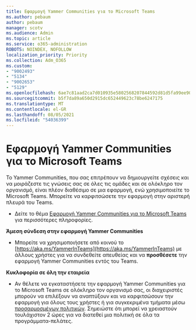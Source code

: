 ```yaml
---
title: Εφαρμογή Yammer Communities για το Microsoft Teams
ms.author: pebaum
author: pebaum
manager: scotv
ms.audience: Admin
ms.topic: article
ms.service: o365-administration
ROBOTS: NOINDEX, NOFOLLOW
localization_priority: Priority
ms.collection: Adm_O365
ms.custom:
- "9002493"
- "5134"
- "9002653"
- "5129"
ms.openlocfilehash: 6ae7c81aad2ca7d010935e5802568207844592d81d5fa99ee90804167ea8e4f3
ms.sourcegitcommit: b5f7da89a650d2915dc652449623c78be6247175
ms.translationtype: MT
ms.contentlocale: el-GR
ms.lasthandoff: 08/05/2021
ms.locfileid: "54036399"
---
```

# <a name="yammer-communities-app-for-microsoft-teams"></a>Εφαρμογή Yammer Communities για το Microsoft Teams

Το Yammer Communities, που σας επιτρέπουν να δημιουργείτε σχέσεις και να μοιράζεστε τις γνώσεις σας σε όλες τις ομάδες και σε ολόκληρο τον οργανισμό, είναι πλέον διαθέσιμο σε μια εφαρμογή, ενώ χρησιμοποιείτε το Microsoft Teams. Μπορείτε να καρφιτσώσετε την εφαρμογή στην αριστερή πλευρά του Teams. 

- Δείτε το θέμα [Εφαρμογή Yammer Communities για το Microsoft Teams](https://go.microsoft.com/fwlink/?linkid=2127757&clcid=0x409) για περισσότερες πληροφορίες.

**Άμεση σύνδεση στην εφαρμογή Yammer Communities**

- Μπορείτε να χρησιμοποιήσετε από κοινού το [https://aka.ms/YammerInTeams](https://aka.ms/YammerInTeams) με άλλους χρήστες για να συνδεθείτε απευθείας και να **προσθέσετε** την εφαρμογή Yammer Communities εντός του Teams.

**Κυκλοφορία σε όλη την εταιρεία**

- Αν θέλετε να εγκαταστήσετε την εφαρμογή Yammer Communities για το Microsoft Teams σε ολόκληρο τον οργανισμό σας, οι διαχειριστές μπορούν να επιλέξουν να αναπτύξουν και να καρφιτσώσουν την εφαρμογή για όλους τους χρήστες ή για συγκεκριμένα τμήματα μέσω [προσαρμοσμένων πολιτικών](https://docs.microsoft.com/microsoftteams/manage-apps). Σημειώστε ότι μπορεί να χρειαστούν τουλάχιστον 2 ώρες για να διατεθεί μια πολιτική σε όλα τα προγράμματα-πελάτες.
